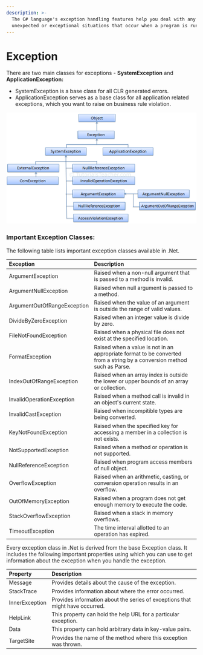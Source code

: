 ```yaml
---
description: >-
  The C# language's exception handling features help you deal with any
  unexpected or exceptional situations that occur when a program is running.
---
```


# Exception

 There are two main classes for exceptions - **SystemException** and **ApplicationException:**

* SystemException is a base class for all CLR generated errors.
* ApplicationException serves as a base class for all application related exceptions, which you want to raise on business rule violation.

![](../.gitbook/assets/image%20%2823%29.png)

### Important Exception Classes:

The following table lists important exception classes available in .Net.

| Exception | Description |
| :--- | :--- |
| ArgumentException | Raised when a non-null argument that is passed to a method is invalid. |
| ArgumentNullException | Raised when null argument is passed to a method. |
| ArgumentOutOfRangeException | Raised when the value of an argument is outside the range of valid values. |
| DivideByZeroException | Raised when an integer value is divide by zero. |
| FileNotFoundException | Raised when a physical file does not exist at the specified location. |
| FormatException | Raised when a value is not in an appropriate format to be converted from a string by a conversion method such as Parse. |
| IndexOutOfRangeException | Raised when an array index is outside the lower or upper bounds of an array or collection. |
| InvalidOperationException | Raised when a method call is invalid in an object's current state. |
| InvalidCastException | Raised when incompitible types are being converted. |
| KeyNotFoundException | Raised when the specified key for accessing a member in a collection is not exists. |
| NotSupportedException | Raised when a method or operation is not supported. |
| NullReferenceException | Raised when program access members of null object. |
| OverflowException | Raised when an arithmetic, casting, or conversion operation results in an overflow. |
| OutOfMemoryException | Raised when a program does not get enough memory to execute the code. |
| StackOverflowException | Raised when a stack in memory overflows. |
| TimeoutException | The time interval allotted to an operation has expired. |

Every exception class in .Net is derived from the base Exception class. It includes the following important properties using which you can use to get information about the exception when you handle the exception.

| Property | Description |
| :--- | :--- |
| Message | Provides details about the cause of the exception. |
| StackTrace | Provides information about where the error occurred. |
| InnerException | Provides information about the series of exceptions that might have occurred. |
| HelpLink | This property can hold the help URL for a particular exception. |
| Data | This property can hold arbitrary data in key-value pairs. |
| TargetSite | Provides the name of the method where this exception was thrown. |

